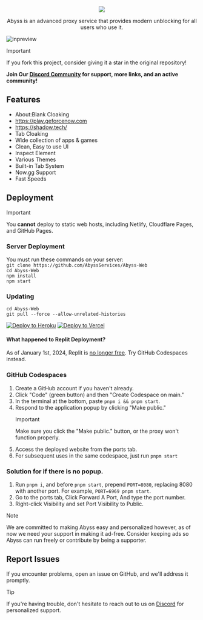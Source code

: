 <div align="center">
    <img src="https://raw.githubusercontent.com/AbyssServices/Abyss-Web/main/.github/sources/branding.png">
    <p>Abyss is an advanced proxy service that provides modern unblocking for all users who use it.</p>
</div>

![inpreview](https://cdn.paxton.rip/B0TnxDf0no00/direct.png)

> [!IMPORTANT]
> If you fork this project, consider giving it a star in the original repository!

**Join Our [Discord Community](https://discord.gg/goabyss) for support, more links, and an active community!**

## Features

- About:Blank Cloaking
- https://play.geforcenow.com
- https://shadow.tech/
- Tab Cloaking
- Wide collection of apps & games
- Clean, Easy to use UI
- Inspect Element
- Various Themes
- Built-in Tab System
- Now.gg Support
- Fast Speeds

## Deployment

> [!IMPORTANT]
> You **cannot** deploy to static web hosts, including Netlify, Cloudflare Pages, and GitHub Pages.

### Server Deployment

You must run these commands on your server:  
`git clone https://github.com/AbyssServices/Abyss-Web`  
`cd Abyss-Web`  
`npm install`  
`npm start`

### Updating

`cd Abyss-Web`  
`git pull --force --allow-unrelated-histories`

<a target="_blank" href="https://heroku.com/deploy/?template=https://github.com/AbyssServices/Abyss-Web"><img alt="Deploy to Heroku" src="https://binbashbanana.github.io/deploy-buttons/buttons/remade/heroku.svg"></a>
<a target="_blank" href="https://vercel.com/new/clone?repository-url=https://github.com/AbyssServices/Abyss-Web"><img alt="Deploy to Vercel" src="https://binbashbanana.github.io/deploy-buttons/buttons/remade/vercel.svg"></a>

#### What happened to Replit Deployment?

As of January 1st, 2024, Replit is [no longer free](https://blog.replit.com/hosting-changes). Try GitHub Codespaces instead.

### GitHub Codespaces

1. Create a GitHub account if you haven't already.
2. Click "Code" (green button) and then "Create Codespace on main."
3. In the terminal at the bottom, paste `pnpm i && pnpm start`.
4. Respond to the application popup by clicking "Make public."
   > [!IMPORTANT]
   > Make sure you click the "Make public." button, or the proxy won't function properly.
5. Access the deployed website from the ports tab.
6. For subsequent uses in the same codespace, just run `pnpm start`

### Solution for if there is no popup.

1. Run `pnpm i`, and before `pnpm start`, prepend `PORT=8080`, replacing 8080 with another port. For example, `PORT=6969 pnpm start`.
3. Go to the ports tab, Click Forward A Port, And type the port number.
4. Right-click Visibility and set Port Visibility to Public.

> [!NOTE]
> We are committed to making Abyss easy and personalized however, as of now we need your support in making it ad-free. Consider keeping ads so Abyss can run freely or contribute by being a supporter.

## Report Issues

If you encounter problems, open an issue on GitHub, and we'll address it promptly.

> [!TIP]
> If you're having trouble, don't hesitate to reach out to us on [Discord](https://discord.gg/goabyss) for personalized support.
